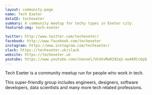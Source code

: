 ```yaml
---
layout: community-page
name: Tech Exeter
dataID: techexeter
summary: A community meetup for techy types in Exeter city.
featured-img: tech-exeter

twitter: http://www.twitter.com/techexeter/
facebook: http://www.facebook.com/techexeter
instagram: https://www.instagram.com/techexeter/
slack: https://techexeter.uk/slack
website: https://techexeter.uk
youtube: https://www.youtube.com/channel/UCmVsMwR292qS-aw46RCc6pQ
---
```

Tech Exeter is a community meetup run for people who work in tech.

This super-friendly group includes engineers, designers, software developers,
data scientists and many more tech related professions.
